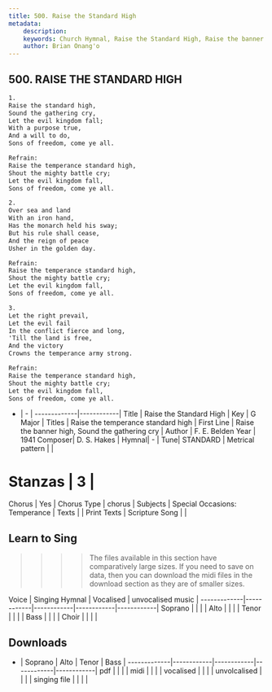 ```yaml
---
title: 500. Raise the Standard High
metadata:
    description: 
    keywords: Church Hymnal, Raise the Standard High, Raise the banner high, Sound the gathering cry, Raise the temperance standard high
    author: Brian Onang'o
---
```



## 500. RAISE THE STANDARD HIGH

```txt
1.
Raise the standard high, 
Sound the gathering cry, 
Let the evil kingdom fall; 
With a purpose true, 
And a will to do, 
Sons of freedom, come ye all. 

Refrain:
Raise the temperance standard high, 
Shout the mighty battle cry; 
Let the evil kingdom fall, 
Sons of freedom, come ye all. 

2.
Over sea and land 
With an iron hand, 
Has the monarch held his sway; 
But his rule shall cease, 
And the reign of peace 
Usher in the golden day. 

Refrain:
Raise the temperance standard high, 
Shout the mighty battle cry; 
Let the evil kingdom fall, 
Sons of freedom, come ye all. 

3.
Let the right prevail, 
Let the evil fail 
In the conflict fierce and long, 
'Till the land is free, 
And the victory 
Crowns the temperance army strong.

Refrain:
Raise the temperance standard high, 
Shout the mighty battle cry; 
Let the evil kingdom fall, 
Sons of freedom, come ye all. 

```

- |   -  |
-------------|------------|
Title | Raise the Standard High |
Key | G Major |
Titles | Raise the temperance standard high |
First Line | Raise the banner high, Sound the gathering cry |
Author | F. E. Belden
Year | 1941
Composer| D. S. Hakes |
Hymnal|  - |
Tune| STANDARD |
Metrical pattern | |
# Stanzas | 3 |
Chorus | Yes |
Chorus Type | chorus |
Subjects | Special Occasions: Temperance |
Texts |  |
Print Texts | 
Scripture Song |  |
  
## Learn to Sing

>>>> The files available in this section have comparatively large sizes. If you need to save on data, then you can download the midi files in the download section as they are of smaller sizes.

Voice |  Singing Hymnal | Vocalised | unvocalised music |
-------------|------------|------------|------------|------------|
Soprano | | | |
Alto | | | |
Tenor | | | |
Bass | | | |
Choir | | | |

## Downloads

- |  Soprano | Alto | Tenor | Bass |
-------------|------------|------------|------------|------------|
pdf | | | |
midi | | | |
vocalised | | | |
unvolcalised | | | |
singing file | | | |
  